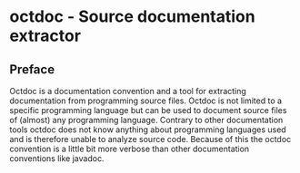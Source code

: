 octdoc - Source documentation extractor
=======================================

Preface
-------

Octdoc is a documentation convention and a tool for extracting documentation from programming source files.
Octdoc is not limited to a specific programming language but can be used to document source files of 
(almost) any programming language. Contrary to other documentation tools octdoc does not know anything about
programming languages used and is therefore unable to analyze source code. Because of this the octdoc convention
is a little bit more verbose than other documentation conventions like javadoc.


